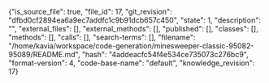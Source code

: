 {"is_source_file": true, "file_id": 17, "git_revision": "dfbd0cf2894ea6a9ec7addfc1c9b91dcb657c450", "state": 1, "description": "", "external_files": [], "external_methods": [], "published": [], "classes": [], "methods": [], "calls": [], "search-terms": [], "filename": "/home/kavia/workspace/code-generation/minesweeper-classic-95082-95089/README.md", "hash": "4addeacfc54f4e534ce735073c276bc9", "format-version": 4, "code-base-name": "default", "knowledge_revision": 17}